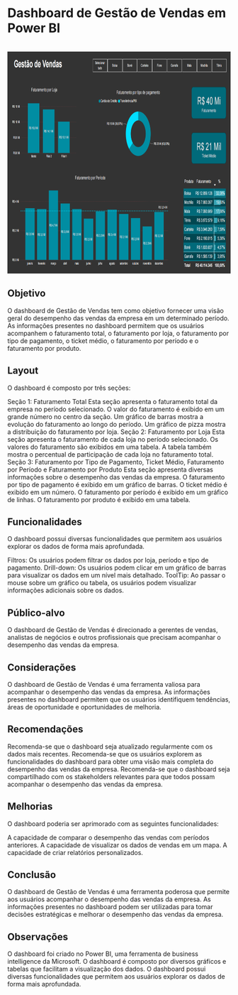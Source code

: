 <h1>Dashboard de Gestão de Vendas em Power BI</h1>
</br>
<img src="/assets/layout.png" alt="Preview do Dashboard de Vendas" width="700" height="500">
</br>


<h2>Objetivo</h2>

O dashboard de Gestão de Vendas tem como objetivo fornecer uma visão geral do desempenho das vendas da empresa em um determinado período. As informações presentes no dashboard permitem que os usuários acompanhem o faturamento total, o faturamento por loja, o faturamento por tipo de pagamento, o ticket médio, o faturamento por período e o faturamento por produto.

<h2>Layout</h2>

O dashboard é composto por três seções:

Seção 1: Faturamento Total
Esta seção apresenta o faturamento total da empresa no período selecionado.
O valor do faturamento é exibido em um grande número no centro da seção.
Um gráfico de barras mostra a evolução do faturamento ao longo do período.
Um gráfico de pizza mostra a distribuição do faturamento por loja.
Seção 2: Faturamento por Loja
Esta seção apresenta o faturamento de cada loja no período selecionado.
Os valores do faturamento são exibidos em uma tabela.
A tabela também mostra o percentual de participação de cada loja no faturamento total.
Seção 3: Faturamento por Tipo de Pagamento, Ticket Médio, Faturamento por Período e Faturamento por Produto
Esta seção apresenta diversas informações sobre o desempenho das vendas da empresa.
O faturamento por tipo de pagamento é exibido em um gráfico de barras.
O ticket médio é exibido em um número.
O faturamento por período é exibido em um gráfico de linhas.
O faturamento por produto é exibido em uma tabela.
<h2>Funcionalidades</h2>

O dashboard possui diversas funcionalidades que permitem aos usuários explorar os dados de forma mais aprofundada.

Filtros: Os usuários podem filtrar os dados por loja, período e tipo de pagamento.
Drill-down: Os usuários podem clicar em um gráfico de barras para visualizar os dados em um nível mais detalhado.
ToolTip: Ao passar o mouse sobre um gráfico ou tabela, os usuários podem visualizar informações adicionais sobre os dados.
<h2>Público-alvo</h2>

O dashboard de Gestão de Vendas é direcionado a gerentes de vendas, analistas de negócios e outros profissionais que precisam acompanhar o desempenho das vendas da empresa.

<h2>Considerações</h2>

O dashboard de Gestão de Vendas é uma ferramenta valiosa para acompanhar o desempenho das vendas da empresa. As informações presentes no dashboard permitem que os usuários identifiquem tendências, áreas de oportunidade e oportunidades de melhoria.

<h2>Recomendações</h2>

Recomenda-se que o dashboard seja atualizado regularmente com os dados mais recentes.
Recomenda-se que os usuários explorem as funcionalidades do dashboard para obter uma visão mais completa do desempenho das vendas da empresa.
Recomenda-se que o dashboard seja compartilhado com os stakeholders relevantes para que todos possam acompanhar o desempenho das vendas da empresa.
<h2>Melhorias</h2>

O dashboard poderia ser aprimorado com as seguintes funcionalidades:

A capacidade de comparar o desempenho das vendas com períodos anteriores.
A capacidade de visualizar os dados de vendas em um mapa.
A capacidade de criar relatórios personalizados.
<h2>Conclusão</h2>

O dashboard de Gestão de Vendas é uma ferramenta poderosa que permite aos usuários acompanhar o desempenho das vendas da empresa. As informações presentes no dashboard podem ser utilizadas para tomar decisões estratégicas e melhorar o desempenho das vendas da empresa.

<h2>Observações</h2>

O dashboard foi criado no Power BI, uma ferramenta de business intelligence da Microsoft.
O dashboard é composto por diversos gráficos e tabelas que facilitam a visualização dos dados.
O dashboard possui diversas funcionalidades que permitem aos usuários explorar os dados de forma mais aprofundada.